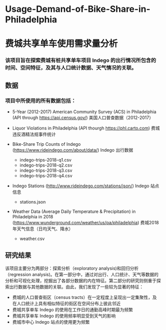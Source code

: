 # Usage-Demand-of-Bike-Share-in-Philadelphia
# 费城共享单车使用需求量分析
### 该项目旨在探索费城有桩共享单车项目 Indego 的出行情况所包含的时间、空间特征，及其与人口统计数据、天气情况的关联。
## 数据
### 项目中所使用的所有数据包括：
- 5-Year (2012-2017) American Community Survey (ACS) in Philadelphia (API through https://api.census.gov/) 美国人口普查数据（2012-2017）
- Liquor Violations in Philadelphia (API thourgh https://phl.carto.com) 费城违反酒精法规事件统计
- Bike-Share Trip Counts of Indego (https://www.rideindego.com/about/data/) Indego 出行数据
  - indego-trips-2018-q1.csv
  - indego-trips-2018-q2.csv
  - indego-trips-2018-q3.csv
  - indego-trips-2018-q4.csv

- Indego Stations (http://www.rideindego.com/stations/json/) Indego 站点信息
  - stations.json

- Weather Data (Average Daily Temperature & Precipitation) in Philadelphia in 2018 (https://www.wunderground.com/weather/us/pa/philadelphia) 费城2018年天气信息（日均天气、降水） 
  - weather.csv
## 研究结果
该项目主要分为两部分：探索分析（exploratory analysis)和回归分析（regression analysis)。在第一部分中，通过对出行、人口统计、天气等数据的分析和可视化处理，挖掘出了各部分数据的内在特征。第二部分的研究则侧重于探索出行数据与其他数据的关联。由此，我们发现了一些较为显著的特征：
- 费城的人口普查街区（census tracts）在一定程度上呈现出一定集聚性，及在人口统计上具有相似特征的街区在空间分布上彼此邻近
- 费城共享单车 Indego 的使用在工作日的通勤高峰时期最为频繁
- 费城共享单车 Indego 的使用频率明显受到天气的影响
- 费城市中心 Indego 站点的使用更为频繁
